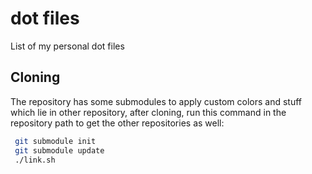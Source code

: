 dot files
=============

List of my personal dot files

Cloning
-------------
The repository has some submodules to apply custom colors and stuff which lie
in other repository, after cloning, run this command in the repository path to get the other
repositories as well:
```bash
 git submodule init 
 git submodule update 
 ./link.sh 
```
